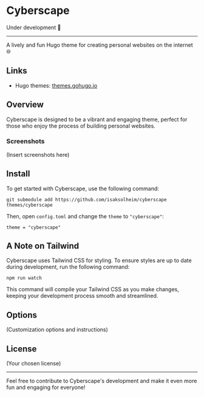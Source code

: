 # Cyberscape

Under development 🚧

---

A lively and fun Hugo theme for creating personal websites on the internet 🌐

## Links

- Hugo themes: [themes.gohugo.io](https://themes.gohugo.io/)

## Overview

Cyberscape is designed to be a vibrant and engaging theme, perfect for those who enjoy the process of building personal websites.

### Screenshots

(Insert screenshots here)

## Install

To get started with Cyberscape, use the following command:

```
git submodule add https://github.com/isaksolheim/cyberscape
themes/cyberscape
```

Then, open `config.toml` and change the `theme` to `"cyberscape"`:

```
theme = "cyberscape"
```

## A Note on Tailwind

Cyberscape uses Tailwind CSS for styling. To ensure styles are up to date during development, run the following command:

```
npm run watch
```

This command will compile your Tailwind CSS as you make changes, keeping your development process smooth and streamlined.

## Options

(Customization options and instructions)

## License

(Your chosen license)

---

Feel free to contribute to Cyberscape's development and make it even more fun and engaging for everyone!
